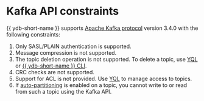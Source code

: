 # Kafka API constraints

{{ ydb-short-name }} supports [Apache Kafka protocol](https://kafka.apache.org/protocol.html) version 3.4.0 with the following constraints:

1. Only SASL/PLAIN authentication is supported.
1. Message compression is not supported.
1. The topic deletion operation is not supported. To delete a topic, use [YQL](../../yql/reference/syntax/drop-topic.md) or [{{ ydb-short-name }} CLI](../ydb-cli/topic-drop.md).
1. CRC checks are not supported.
1. Support for ACL is not provided. Use [YQL](../../yql/reference/syntax/grant.md) to manage access to topics.
1. If [auto-partitioning](../../concepts/topic.md#autopartitioning) is enabled on a topic, you cannot write to or read from such a topic using the Kafka API.
